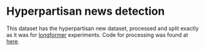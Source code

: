 # Hyperpartisan news detection

This dataset has the hyperpartisan new dataset, processed and split exactly as it was for [longformer](https://arxiv.org/abs/2004.05150) experiments.
Code for processing was found at [here](https://github.com/allenai/longformer/blob/master/scripts/hp_preprocess.py).
